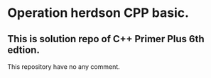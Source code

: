 Operation herdson CPP basic.
============================

This is solution repo of C++ Primer Plus 6th edtion.
-----------------------------------------------------


This repository have no any comment.
